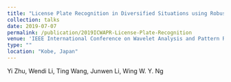 ```yaml
---
title: "License Plate Recognition in Diversified Situations using Robust L-GEM-based RBFNN"
collection: talks
date: 2019-07-07
permalink: /publication/2019ICWAPR-License-Plate-Recognition
venue: 'IEEE International Conference on Wavelet Analysis and Pattern Recognition (ICWAPR)'
type: ""
location: "Kobe, Japan"
---
```

Yi Zhu, Wendi Li, Ting Wang, Junwen Li, Wing W. Y. Ng
